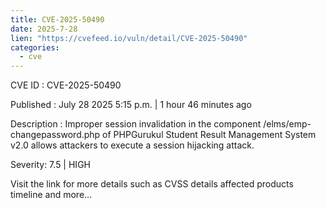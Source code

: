 ```yaml
--- 
title: CVE-2025-50490
date: 2025-7-28
lien: "https://cvefeed.io/vuln/detail/CVE-2025-50490"
categories:
  - cve
---
```


CVE ID : CVE-2025-50490

Published :  July 28
2025
5:15 p.m. | 1 hour
46 minutes ago

Description : Improper session invalidation in the component /elms/emp-changepassword.php of PHPGurukul Student Result Management System v2.0 allows attackers to execute a session hijacking attack.

Severity: 7.5 | HIGH

Visit the link for more details
such as CVSS details
affected products
timeline
and more...

